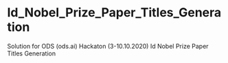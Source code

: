 # Id_Nobel_Prize_Paper_Titles_Generation
Solution for ODS (ods.ai) Hackaton (3-10.10.2020) Id Nobel Prize Paper Titles Generation
